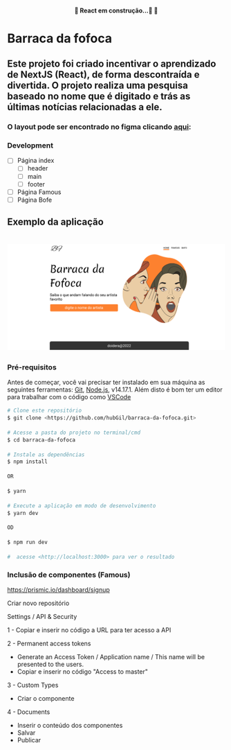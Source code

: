 <h4 align="center"> 
	🚧  React em construção...🚀  🚧
</h4>

# Barraca da fofoca

## Este projeto foi criado incentivar o aprendizado de NextJS (React), de forma descontraída e divertida. O projeto realiza uma pesquisa baseado no nome que é digitado e trás as últimas notícias relacionadas a ele.

### O layout pode ser encontrado no figma clicando [aqui](https://www.figma.com/file/QSscThHcvxhAkCk8iBbOTv/barraca-da-fofoca?node-id=0%3A1):

### Development

- [ ] Página index
  - [ ] header
  - [ ] main
  - [ ] footer
- [ ] Página Famous
- [ ] Página Bofe

## Exemplo da aplicação

<h1 align="center" style="display: flex">
  <a href="https://www.figma.com/file/QSscThHcvxhAkCk8iBbOTv/barraca-da-fofoca?node-id=0%3A1">
  <img alt="BarracaDaFofoca"  title="#BarracaDaFofoca" src="./public/images/example/Desktop.png" />
  </a>
</h1>

### Pré-requisitos

Antes de começar, você vai precisar ter instalado em sua máquina as seguintes ferramentas:
[Git](https://git-scm.com), [Node.js](https://nodejs.org/en/), v14.17.1.
Além disto é bom ter um editor para trabalhar com o código como [VSCode](https://code.visualstudio.com/)

```bash
# Clone este repositório
$ git clone <https://github.com/hubGil/barraca-da-fofoca.git>

# Acesse a pasta do projeto no terminal/cmd
$ cd barraca-da-fofoca

# Instale as dependências
$ npm install

OR

$ yarn

# Execute a aplicação em modo de desenvolvimento
$ yarn dev

OD

$ npm run dev

#  acesse <http://localhost:3000> para ver o resultado


```
### Inclusão de componentes (Famous)

https://prismic.io/dashboard/signup

Criar novo repositório

Settings / API & Security

1 - Copiar e inserir no código a URL para ter acesso a API 

2 - Permanent access tokens
- Generate an Access Token / Application name / This name will be presented to the users.
- Copiar e inserir no código "Access to master"

3 - Custom Types
- Criar o componente

4 - Documents
- Inserir o conteúdo dos componentes
- Salvar
- Publicar

